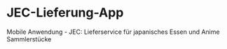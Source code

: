# JEC-Lieferung-App
Mobile Anwendung - JEC: Lieferservice für japanisches Essen und Anime Sammlerstücke
